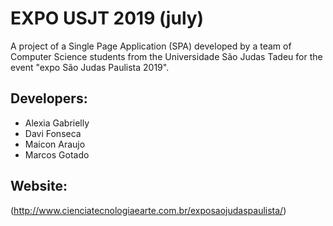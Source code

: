 # EXPO USJT 2019 (july)

A project of a Single Page Application (SPA) developed by a team of Computer Science students from the Universidade São Judas Tadeu for the event "expo São Judas Paulista 2019".


## Developers:

* Alexia Gabrielly
* Davi Fonseca
* Maicon Araujo
* Marcos Gotado


## Website:

(http://www.cienciatecnologiaearte.com.br/exposaojudaspaulista/)
